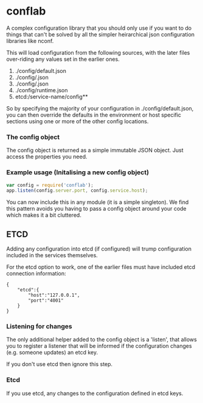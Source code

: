 # conflab

A complex configuration library that you should only use if you want to do things that can't be solved by all the simpler heirarchical json configuration libraries like nconf.

This will load configuration from the following sources, with the later files over-riding any values set in the earlier ones.

1. ./config/default.json
2. ./config/<environment>.json
3. ./config/<your-hostname>.json
4. ./config/runtime.json
5. etcd:/service-name/config**

So by specifying the majority of your configuration in ./config/default.json, you can then override the defaults in the environment or host specific sections using one or more of the other config locations.

### The config object

The config object is returned as a simple immutable JSON object.  Just access the properties you need.

### Example usage (Initalising a new config object)

```js
var config = require('conflab');
app.listen(config.server.port, config.service.host);
```

You can now include this in any module (it is a simple singleton).  We find this pattern avoids you having to pass a config
object around your code which makes it a bit cluttered.

## ETCD

Adding any configuration into etcd (if configured) will trump configuration included in the services themselves.

For the etcd option to work, one of the earlier files must have included etcd connection information:

```
{
    "etcd":{
        "host":"127.0.0.1",
        "port":"4001"
    }
}
```

### Listening for changes

The only additional helper added to the config object is a 'listen', that allows you to register a listener that will be informed if the configuration changes (e.g. someone updates) an etcd key.

If you don't use etcd then ignore this step.

### Etcd

If you use etcd, any changes to the configuration defined in etcd keys.
